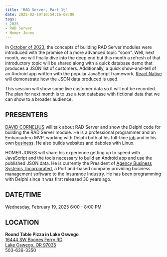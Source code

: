 ```yaml
---
title: 'RAD Server, Part 1½'
date: 2025-02-19T10:54:16-08:00
tags: 
- 2025
- RAD Server
- Homer Jones
---
```


In [October of 2023](https://odug.org/events/2023-10/), the concepts of building RAD Server modules were introduced with the promise of a more advanced topic "soon". Well, next month, we will finally dive into the deep end but this month a refresh of that introductory topic will be shared along with a quick database demo that produces a JSON list of customers. Additionally, a quick show-and-tell of an Android app written with the popular JavaScript framework, [React Native](https://reactnative.dev/) will demonstrate how the JSON data produced is used.

<!--more-->

This session will show some live customer data so it will not be recorded. The plan for next month is to use a test database with fictional data that we can show to a broader audience.

## PRESENTERS ##

[DAVID CORNELIUS](https://corneliusconcepts.tech/aboutme) will talk about RAD Server and show the Delphi code for building the RAD Server module. He is a professional programmer and an Embarcadero MVP, working with Delphi both at his full-time [job](https://www.cascadegovsoftware.com/) and in his own [business](https://corneliusconcepts.com/). He also builds websites and dabbles with Linux.

HOMER JONES will share his experience getting up to speed with JavaScript and the tools necessary to build an Android app and use the published JSON data. He is currently the President of [Agency Business Systems, Incorporated](https://agencybusys.com/), a Portland-based company providing business management software to the Insurance Industry. He has been programming with Delphi since it was first released 30 years ago. 

## DATE/TIME ##

Wednesday, February 19, 2025
6:00 - 8:00 PM

## LOCATION ##

**Round Table Pizza in Lake Oswego**  
[16444 SW Boones Ferry RD    
Lake Oswego, OR 97035](https://web.archive.org/web/20230207010600/https://www.google.com/maps/place/16444+Boones+Ferry+Rd,+Lake+Oswego,+OR+97035/@45.4071266,-122.7269712,17z/data=!3m1!4b1!4m5!3m4!1s0x549573187f99ebb1:0x5f89af436e58a610!8m2!3d45.4071266!4d-122.7247825)    
503-636-3350